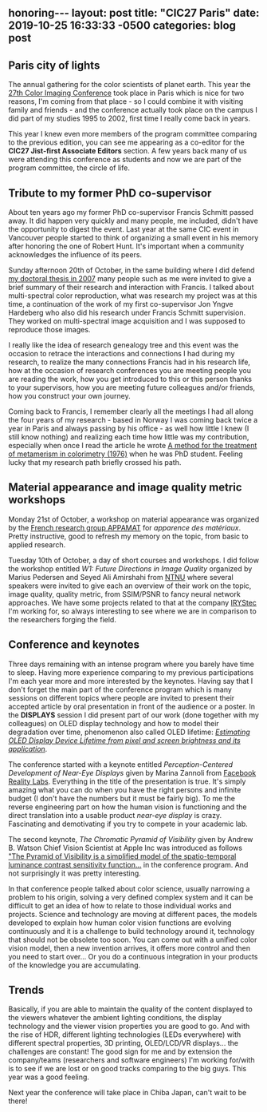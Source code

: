 honoring---
layout: post
title:  "CIC27 Paris"
date:   2019-10-25 16:33:33 -0500
categories: blog post
---

## Paris city of lights
The annual gathering for the color scientists of planet earth. This year the [27th Color Imaging Conference][CIC27-link] took place in Paris which is nice for two reasons, I'm coming from that place - so I could combine it with visiting family and friends - and the conference actually took place on the campus I did part of my studies 1995 to 2002, first time I really come back in years.

This year I knew even more members of the program committee comparing to the previous edition, you can see me appearing as a co-editor for the **CIC27 Jist-first Associate Editors** section. A few years back many of us were attending this conference as students and now we are part of the program committee, the circle of life.

## Tribute to my former PhD co-supervisor
About ten years ago my former PhD co-supervisor Francis Schmitt passed away. It did happen very quickly and many people, me included, didn't have the opportunity to digest the event. Last year at the same CIC event in Vancouver people started to think of organizing a small event in his memory after honoring the one of Robert Hunt. It's important when a community acknowledges the influence of its peers.

Sunday afternoon 20th of October, in the same building where I did defend [my doctoral thesis in 2007][mathese-link] many people such as me were invited to give a brief summary of their research and interaction with Francis. I talked about multi-spectral color reproduction, what was research my project was at this time, a continuation of the work of my first co-supervisor Jon Yngve Hardeberg who also did his research under Francis Schmitt supervision. They worked on multi-spectral image acquisition and I was supposed to reproduce those images.

I really like the idea of research genealogy tree and this event was the occasion to retrace the interactions and connections I had during my research, to realize the many connections Francis had in his research life, how at the occasion of research conferences you are meeting people you are reading the work, how you get introduced to this or this person thanks to your supervisors, how you are meeting future colleagues and/or friends, how you construct your own journey.

Coming back to Francis, I remember clearly all the meetings I had all along the four years of my research - based in Norway I was coming back twice a year in Paris and always passing by his office - as well how little I knew (I still know nothing) and realizing each time how little was my contribution, especially when once I read the article he wrote [A method for the treatment of metamerism in colorimetry (1976)][FrancisSchmittMetamerism-link] when he was PhD student. Feeling lucky that my research path briefly crossed his path.

## Material appearance and image quality metric workshops

Monday 21st of October, a workshop on material appearance was organized by the [French research group APPAMAT][appamat-link] for *apparence des matériaux*. Pretty instructive, good to refresh my memory on the topic, from basic to applied research.

Tuesday 10th of October, a day of short courses and workshops. I did follow the workshop entitled *W1: Future Directions in Image Quality* organized by Marius Pedersen and Seyed Ali Amirshahi from [NTNU][ntnu-link] where several speakers were invited to give each an overview of their work on the topic, image quality, quality metric, from SSIM/PSNR to fancy neural network approaches. We have some projects related to that at the company [IRYStec][IRYStec-link] I'm working for, so always interesting to see where we are in comparison to the researchers forging the field.

## Conference and keynotes
Three days remaining with an intense program where you barely have time to sleep. Having more experience comparing to my previous participations I'm each year more and more interested by the keynotes.
Having say that I don't forget the main part of the conference program which is many sessions on different topics where people are invited to present their accepted article by oral presentation in front of the audience or a poster. In the **DISPLAYS** session I did present part of our work (done together with my colleagues) on OLED display technology and how to model their degradation over time, phenomenon also called OLED lifetime: [*Estimating OLED Display Device Lifetime from pixel and screen brightness and its application*][OLEDarticleCIC27-link].

The conference started with a keynote entitled *Perception-Centered Development of Near-Eye Displays* given by Marina Zannoli from [Facebook Reality Labs][FBrealitylabs-link]. Everything in the title of the presentation is true. It's simply amazing what you can do when you have the right persons and infinite budget (I don't have the numbers but it must be fairly big). To me the reverse engineering part on how the human vision is functioning and the direct translation into a usable product *near-eye display* is crazy. Fascinating and demotivating if you try to compete in your academic lab.

The second keynote, *The Chromatic Pyramid of Visibility* given by Andrew B. Watson Chief Vision Scientist at Apple Inc was introduced as follows ["The Pyramid of Visibility is a simplified model of the spatio-temporal luminance contrast sensitivity function...][PyramidOfVisibility-link] in the conference program. And not surprisingly it was pretty interesting.

In that conference people talked about color science, usually narrowing a problem to his origin, solving a very defined complex system and it can be difficult to get an idea of how to relate to those individual works and projects. Science and technology are moving at different paces, the models developed to explain how human color vision functions are evolving continuously and it is a challenge to build technology around it, technology that should not be obsolete too soon. You can come out with a unified color vision model, then a new invention arrives, it offers more control and then you need to start over... Or you do a continuous integration in your products of the knowledge you are accumulating.

## Trends
Basically, if you are able to maintain the quality of the content displayed to the viewers whatever the ambient lighting conditions, the display technology and the viewer vision properties you are good to go. And with the rise of HDR, different lighting technologies (LEDs everywhere) with different spectral properties, 3D printing, OLED/LCD/VR displays... the challenges are constant! The good sign for me and by extension the company/teams (researchers and software engineers) I'm working for/with is to see if we are lost or on good tracks comparing to the big guys. This year was a good feeling.

Next year the conference will take place in Chiba Japan, can't wait to be there!


[PyramidOfVisibility-link]:[https://jov.arvojournals.org/article.aspx?articleid=2550548&resultClick=1]
[FBrealitylabs-link]:https://research.fb.com/
[oculuslab-link]:[https://tech.fb.com/oculus-research-spotlight-teaming-up-to-build-a-perceptual-testbed/]
[CIC27-link]:[https://www.imaging.org/site/IST/IST/Conferences/CIC/CIC_Home.aspx]
[OLEDarticleCIC27-link]:[https://www.ingentaconnect.com/contentone/ist/cic/2019/00002019/00000001/art00060]
[ntnu-link]:[https://www.ntnu.edu/]
[appamat-link]:http://gdr-appamat.cnrs.fr/
[IRYStec-link]:http://www.irystec.com/
[mathese-link]:http://www.theses.fr/2007ENST0022
[FrancisSchmittMetamerism-link]:[https://www.osapublishing.org/josa/abstract.cfm?uri=josa-66-6-601]
